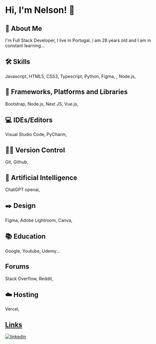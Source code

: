 # Hi, I'm Nelson! 👋

## 🚀 About Me
I'm Full Stack Developer, I live in Portugal, I am 28 years old and I am in constant learning...

## 🛠 Skills
Javascript, HTML5, CSS3, Typescript, Python, Figma, , Node.js, 

## 🚀 Frameworks, Platforms and Libraries
Bootstrap, Node.js, Next JS, Vue.js,

## 💻 IDEs/Editors
Visual Studio Code, PyCharm,

## 👨‍💻 Version Control
Git, Github,

## 🤖 Artificial Intelligence
ChatGPT openai,

## ✒️ Design
Figma, Adobe Lightroom, Canva,

## 📚 Education
Google, Youtube, Udemy...

## Forums
Stack Overflow, Reddit,

## ☁️ Hosting
Vercel,

## [Links](https://nelsonlinks.vercel.app)
[![linkedin](https://img.shields.io/badge/linkedin-0A66C2?style=for-the-badge&logo=linkedin&logoColor=white)](https://www.linkedin.com/in/onelsoncarvalho)
